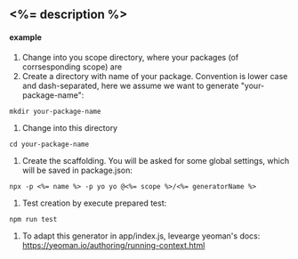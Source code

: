 ## <%= description %>

#### example
1. Change into you scope directory, where your packages (of corrsesponding scope) are
1. Create a directory with name of your package.
Convention is lower case and dash-separated, here we assume we want to generate "your-package-name":
```
mkdir your-package-name
```
1. Change into this directory
```
cd your-package-name
```
1. Create the scaffolding. You will be asked for some global settings, which will be saved in package.json:
```
npx -p <%= name %> -p yo yo @<%= scope %>/<%= generatorName %>
```
1. Test creation by execute prepared test:
```
npm run test
```

1. To adapt this generator in app/index.js, levearge yeoman's docs:
https://yeoman.io/authoring/running-context.html
